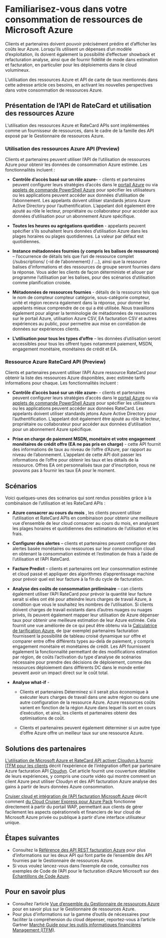<properties
   pageTitle="Familiarisez-vous dans votre consommation de ressources de Microsoft Azure | Microsoft Azure"
   description="Fournit une vue d’ensemble conceptuelle de la Azure facturation de l’utilisation et RateCard APIs, qui sont utilisés pour fournir des informations sur la consommation de ressources Azure et les tendances."
   services=""
   documentationCenter=""
   authors="BryanLa"
   manager="mbaldwin"
   editor=""
   tags="billing"/>

<tags
   ms.service="billing"
   ms.devlang="na"
   ms.topic="article"
   ms.tgt_pltfrm="na"
   ms.workload="billing"
   ms.date="08/16/2016"
   ms.author="mobandyo;bryanla"/>

# <a name="gain-insights-into-your-microsoft-azure-resource-consumption"></a>Familiarisez-vous dans votre consommation de ressources de Microsoft Azure

Clients et partenaires doivent pouvoir précisément prédire et d’afficher les coûts leur Azure.  Lorsqu’ils utilisent un dépenses d’un modèle d’exploitation, ils doivent également la possibilité d’effectuer showback et refacturation analyse, ainsi que de fournir fidélité de mode dans estimation et facturation, en particulier pour les déploiements dans le cloud volumineux.

L’utilisation des ressources Azure et API de carte de taux mentionnés dans cette adresse article ces besoins, en activant les nouvelles perspectives dans votre consommation de ressources Azure.  

## <a name="introducing-the-azure-resource-usage-and-ratecard-apis"></a>Présentation de l’API de RateCard et utilisation des ressources Azure

L’utilisation des ressources Azure et RateCard APIs sont implémentées comme un fournisseur de ressources, dans le cadre de la famille des API exposé par le Gestionnaire de ressources Azure.  

### <a name="azure-resource-usage-api-preview"></a>Utilisation des ressources Azure API (Preview)
Clients et partenaires peuvent utiliser l’API de l’utilisation de ressources Azure pour obtenir les données de consommation Azure estimée. Les fonctionnalités incluent :

- **Contrôle d’accès basé sur un rôle azure-** - clients et partenaires peuvent configurer leurs stratégies d’accès dans le [portail Azure](https://portal.azure.com) ou via [applets de commande PowerShell Azure](powershell-install-configure.md) pour spécifier les utilisateurs ou les applications peuvent accéder aux données d’utilisation de l’abonnement. Les appelants doivent utiliser standards jetons Azure Active Directory pour l’authentification. L’appelant doit également être ajouté au rôle le lecteur, propriétaire ou collaborateur pour accéder aux données d’utilisation pour un abonnement Azure spécifique.

- **Toutes les heures ou agrégations quotidien** - appelants peuvent spécifier s’ils souhaitent leurs données d’utilisation Azure dans les plages horaires ou plages quotidiennes. La valeur par défaut est quotidiennes.

- **Instance métadonnées fournies (y compris les balises de ressources)** – l’occurrence de détails tels que l’uri de ressource complet (/subscriptions/ {-id de l’abonnement} / …), ainsi que la ressource balises d’informations et des ressources de groupe seront fournies dans la réponse. Vous aider les clients de façon déterministe et allouer par programme l’utilisation par les balises, pour des scénarios d’utilisation comme planification croisée.

- **Métadonnées de ressources fournies** - détails de la ressource tels que le nom de compteur compteur catégorie, sous-catégorie compteur, unité et région recevra également dans la réponse, pour donner les appelants mieux comprendre de ce qui a été utilisée. Nous travaillons également pour aligner la terminologie de métadonnées de ressources sur le portail Azure, utilisation Azure CSV, EA facturation CSV et autres expériences au public, pour permettre aux mise en corrélation de données sur expériences clients.

- **L’utilisation pour tous les types d’offre** – les données d’utilisation seront accessibles pour tous les offrent types notamment paiement, MSDN, engagement monétaire, monétaires de crédit et EA.

### <a name="azure-resource-ratecard-api-preview"></a>Ressource Azure RateCard API (Preview)
Clients et partenaires peuvent utiliser l’API Azure ressource RateCard pour obtenir la liste des ressources Azure disponibles, avec estimée tarifs informations pour chaque. Les fonctionnalités incluent :

- **Contrôle d’accès basé sur un rôle azure-** - clients et partenaires peuvent configurer leurs stratégies d’accès dans le [portail Azure](https://portal.azure.com) ou via [applets de commande PowerShell Azure](powershell-install-configure.md) pour spécifier les utilisateurs ou les applications peuvent accéder aux données RateCard. Les appelants doivent utiliser standards jetons Azure Active Directory pour l’authentification. L’appelant doit également être ajouté au rôle le lecteur, propriétaire ou collaborateur pour accéder aux données d’utilisation pour un abonnement Azure spécifique.

- **Prise en charge de paiement MSDN, monétaire et votre engagement monétaires de crédit offre (EA ne pas pris en charge)** - cette API fournit des informations de taux au niveau de l’offre d’Azure, par rapport au niveau de l’abonnement.  L’appelant de cette API doit passer les informations de l’offre pour obtenir les taux et les détails de la ressource.  Offres EA ont personnalisés taux par d’inscription, nous ne pouvons pas à fournir les taux EA pour le moment.

## <a name="scenarios"></a>Scénarios

Voici quelques-unes des scénarios qui sont rendus possibles grâce à la combinaison de l’utilisation et les RateCard APIs :

- **Azure consacrer au cours du mois** , les clients peuvent utiliser l’utilisation et RateCard APIs en combinaison pour obtenir une meilleure vue d’ensemble de leur cloud consacrer au cours du mois, en analysant les plages horaires et quotidiennes des estimations de l’utilisation et les frais.

- **Configurer des alertes** – clients et partenaires peuvent configurer des alertes basée monétaires ou ressources sur leur consommation cloud en obtenant la consommation estimée et l’estimation de frais à l’aide de l’utilisation et l’API RateCard.

- **Facture Predict** – clients et partenaires ont leur consommation estimée et cloud passé et appliquer des algorithmes d’apprentissage machine pour prévoir quel est leur facture à la fin du cycle de facturation.

- **Analyse des coûts de consommation préliminaire** – can clients également utiliser l’API RateCard pour prévoir la quantité leur facture serait si elles ont été pour atteindre leurs charges de travail Azure, à condition que vous le souhaitez les nombres de l’utilisation. Si clients doivent charges de travail existants dans d’autres nuages ou nuages privés, ils peuvent également mapper leur utilisation de Azure dépenser taux pour obtenir une meilleure estimation de leur Azure estimée. Cela fournit une vue améliorée de ce qui peut être obtenu via la [Calculatrice de tarification Azure](https://azure.microsoft.com/pricing/calculator/), de (par exemple) partenaires facturation fournissent la possibilité de tableau croisé dynamique sur offre et comparer entre offre différents types au-delà de paiement, y compris engagement monétaire et monétaires de crédit. Les API fournissent également la fonctionnalité permettant de des modifications estimation par région, de coûts l’activation du type d’analyse de scénarios nécessaire pour prendre des décisions de déploiement, comme des ressources déploiement dans différents DC dans le monde entier peuvent avoir un impact direct sur le coût total.

- **Analyse what-if** -

    - Clients et partenaires Déterminez si il serait plus économique à exécuter leurs charges de travail dans une autre région ou dans une autre configuration de la ressource Azure. Azure ressources coûts varient en fonction de la région Azure dans lequel ils sont en cours d’exécution, et ainsi, les clients et partenaires obtenir des optimisations de coût.

    - Clients et partenaires peuvent également déterminer si un autre type d’offre Azure offre un meilleur taux sur une ressource Azure.

## <a name="partner-solutions"></a>Solutions des partenaires

[L’utilisation de Microsoft Azure et RateCard API activer Cloudyn à fournir ITFM pour les clients](billing-usage-rate-card-partner-solution-cloudyn.md) décrit l’expérience de l’intégration offert par partenaire Azure facturation API [Cloudyn](https://www.cloudyn.com/microsoft-azure/).  Cet article fournit une couverture détaillée de leurs expériences, y compris une courte vidéo qui montre comment un client Azure peut utiliser Cloudyn et des API facturation Azure analyse des gains à partir de leurs données Azure consommation.

[Cruiser cloud et intégration de l’API facturation Microsoft Azure](billing-usage-rate-card-partner-solution-cloudcruiser.md) décrit comment [du Cloud Cruiser Express pour Azure Pack](http://www.cloudcruiser.com/partners/microsoft/) fonctionne directement à partir du portail WAP, permettant aux clients de gérer facilement les aspects opérationnels et financiers de leur cloud de Microsoft Azure privée ou publique à partir d’une interface utilisateur unique.   

## <a name="next-steps"></a>Étapes suivantes
+ Consultez la [Référence des API REST facturation Azure](https://msdn.microsoft.com/library/azure/1ea5b323-54bb-423d-916f-190de96c6a3c) pour plus d’informations sur les deux API qui font partie de l’ensemble des API fournies par le Gestionnaire de ressources Azure.
+ Si vous voulez lancez-vous dans l’exemple de code, consultez nos exemples de Code de l’API pour le facturation d’Azure Microsoft sur des [Échantillons de Code Azure](https://azure.microsoft.com/documentation/samples/?term=billing).

## <a name="learn-more"></a>Pour en savoir plus
+ Consultez l’article [Vue d’ensemble du Gestionnaire de ressources Azure](azure-resource-manager/resource-group-overview.md) pour en savoir plus sur le Gestionnaire de ressources Azure.
+ Pour plus d’informations sur la gamme d’outils de nécessaires pour faciliter la compréhension du cloud dépenser, reportez-vous à l’article Gartner [Marché Guide pour les outils informatiques financières Management (ITFM)](http://www.gartner.com/technology/reprints.do?id=1-212F7AL&ct=140909&st=sb).

